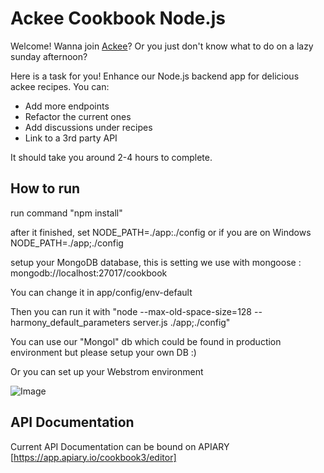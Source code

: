 # Ackee Cookbook Node.js

Welcome! Wanna join [Ackee][1]? Or you just don't know what to do on a lazy sunday afternoon?

Here is a task for you! Enhance our Node.js backend app for delicious ackee recipes. You can:
- Add more endpoints
- Refactor the current ones
- Add discussions under recipes
- Link to a 3rd party API

It should take you around 2-4 hours to complete.

## How to run

run command "npm install"

after it finished, set NODE_PATH=./app:./config or if you are on Windows NODE_PATH=./app;./config

setup your MongoDB database, this is setting we use with mongoose : mongodb://localhost:27017/cookbook

You can change it in app/config/env-default

Then you can run it with "node --max-old-space-size=128 --harmony_default_parameters server.js ./app;./config"

You can use our "Mongol" db which could be found in production environment but please setup your own DB :)

Or you can set up your Webstrom environment

![Image][image-1]

[image-1]: https://github.com/AckeeCZ/cookbook-rest-api/raw/master/raw/settings.png

## API Documentation

Current API Documentation can be bound on APIARY [https://app.apiary.io/cookbook3/editor]

[1]:	https://ackee.cz
